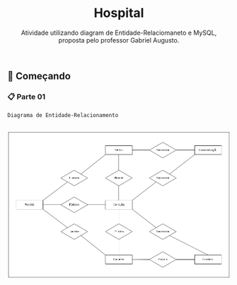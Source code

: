 <h1 align="center">Hospital</h1>


<p align="center">Atividade utilizando diagram de Entidade-Relaciomaneto e MySQL, </br>
proposta pelo professor Gabriel Augusto.</p>
</br>
<h2>🚀 Começando</h2>

### 📋 Parte 01


```
Diagrama de Entidade-Relacionamento
```
</br>

<div align="center">
  <img src="/assets/imgs/Diagrama.png" width="500px" align="center">
</div>
